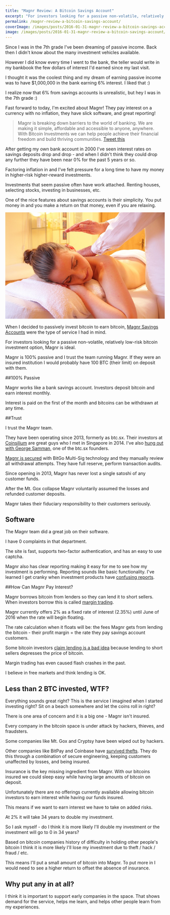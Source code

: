 ```yaml
---
title: "Magnr Review: A Bitcoin Savings Account"
excerpt: "For investors looking for a passive non-volatile, relatively low-risk bitcoin investment option, Magnr is ideal."
permalink: /magnr-review-a-bitcoin-savings-account/
coverImage: /images/posts/2016-01-31-magnr-review-a-bitcoin-savings-account/bitcoin-savings-bank-cover.jpg
image: /images/posts/2016-01-31-magnr-review-a-bitcoin-savings-account/bitcoin-savings-bank-2.jpg
---
```


Since I was in the 7th grade I've been dreaming of passive income. Back then I didn't know about the many investment vehicles available.

However I did know every time I went to the bank, the teller would write in my bankbook the few dollars of interest I'd earned since my last visit.

I thought it was the coolest thing and my dream of earning passive income was to have $1,000,000 in the bank earning 6% interest. I liked that :)

I realize now that 6% from savings accounts is unrealistic, but hey I was in the 7th grade :)

Fast forward to today, I'm excited about Magnr! They pay interest on a currency with no inflation, they have slick software, and great reporting!

>Magnr is breaking down barriers to the world of banking. We are making it simple, affordable and accessible to anyone, anywhere. With Bitcoin Investments we can help people achieve their financial freedom and build thriving communities. [Tweet this](http://ctt.ec/34SME)

After getting my own bank account in 2000 I've seen interest rates on savings deposits drop and drop - and when I didn't think they could drop any further they have been near 0% for the past 5 years or so.

Factoring inflation in and I've felt pressure for a long time to have my money in higher-risk higher-reward investments.

Investments that seem passive often have work attached. Renting houses, selecting stocks, investing in businesses, etc.

One of the nice features about savings accounts is their simplicity. You put money in and you make a return on that money, even if you are relaxing.

![Earning money while relaxing]( /images/posts/2016-01-31-magnr-review-a-bitcoin-savings-account/relaxing.jpg "Earning money while relaxing")

When I decided to passively invest bitcoin to earn bitcoin, [Magnr Savings Accounts](https://magnr.com/learn-more-savings) were the type of service I had in mind.

For investors looking for a passive non-volatile, relatively low-risk bitcoin investment option, Magnr is ideal.

Magnr is 100% passive and I trust the team running Magnr. If they were an insured institution I would probably have 100 BTC (their limit) on deposit with them.

##100% Passive 

Magnr works like a bank savings account. Investors deposit bitcoin and earn interest monthly.

Interest is paid on the first of the month and bitcoins can be withdrawn at any time.

##Trust

I trust the Magnr team.

They have been operating since 2013, formerly as btc.sx. Their investors at [Coinsilium](http://coinsilium.com/) are great guys who I met in Singapore in 2014. I've also [hung out with George Samman](/what-will-trigger-a-bitcoin-investment-surge.html), one of the btc.sx founders.

[Magnr is secured](https://magnr.com/secure-storage) with BitGo Multi-Sig technology and they manually review all withdrawal attempts. They have full reserve, perform transaction audits.

Since opening in 2013, Magnr has never lost a single satoshi of any customer funds. 

After the Mt. Gox collapse Magnr voluntarily assumed the losses and refunded customer deposits.

Magnr takes their fiduciary responsibility to their customers seriously.

## Software

The Magnr team did a great job on their software.

I have 0 complaints in that department.

The site is fast, supports two-factor authentication, and has an easy to use captcha.

Magnr also has clear reporting making it easy for me to see how my investment is performing. Reporting sounds like basic functionality. I've learned I get cranky when investment products have [confusing reports](/bitfinex-pays-bitcoin-interest.html#bitfinex-was-a-bad-experience).

##How Can Magnr Pay Interest?


Magnr borrows bitcoin from lenders so they can lend it to short sellers. When investors borrow this is called [margin trading](http://www.investopedia.com/terms/m/margin.asp).

Magnr currently offers 2% as a fixed rate of interest (2.35%) until June of 2016 when the rate will begin floating. 

The rate calculation when it floats will be: the fees Magnr gets from lending the bitcoin - their profit margin = the rate they pay savings account customers.

Some bitcoin investors [claim lending is a bad idea](https://www.reddit.com/r/Bitcoin/comments/2u2hze/bitcoin_lending_price_drops_and_a_little/) because lending to short sellers depresses the price of bitcoin.

Margin trading has even caused flash crashes in the past.

I believe in free markets and think lending is OK.

## Less than 2 BTC invested, WTF?

Everything sounds great right? This is the service I imagined when I started investing right? Sit on a beach somewhere and let the coins roll in right?

There is one area of concern and it is a big one - Magnr isn't insured.

Every company in the bitcoin space is under attack by hackers, thieves, and fraudsters.

Some companies like Mt. Gox and Cryptsy have been wiped out by hackers.

Other companies like BitPay and Coinbase have [survived thefts](http://www.coindesk.com/bitpay-sues-insurer-after-losing-1-8-million-in-phishing-attack/). They do this through a combination of secure engineering, keeping customers unaffected by losses, and being insured.

Insurance is the key missing ingredient from Magnr. With our bitcoins insured we could sleep easy while having large amounts of bitcoin on deposit.

Unfortunately there are no offerings currently available allowing bitcoin investors to earn interest while having our funds insured.

This means if we want to earn interest we have to take on added risks.

At 2% it will take 34 years to double my investment.

So I ask myself - do I think it is more likely I'll double my investment or the investment will go to 0 in 34 years?

Based on bitcoin companies history of difficulty in holding other people's bitcoin I think it is more likely I'll lose my investment due to theft / hack / fraud / etc.

This means I'll put a small amount of bitcoin into Magnr. To put more in I would need to see a higher return to offset the absence of insurance.

## Why put any in at all?

I think it is important to support early companies in the space. That shows demand for the service, helps me learn, and helps other people learn from my experiences.
